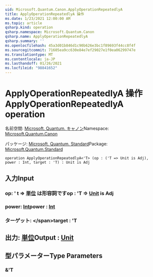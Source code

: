 ```yaml
---
uid: Microsoft.Quantum.Canon.ApplyOperationRepeatedlyA
title: ApplyOperationRepeatedlyA 操作
ms.date: 1/23/2021 12:00:00 AM
ms.topic: article
qsharp.kind: operation
qsharp.namespace: Microsoft.Quantum.Canon
qsharp.name: ApplyOperationRepeatedlyA
qsharp.summary: ''
ms.openlocfilehash: 45a3d01b846d1c90b626e3bc1f89693f44cc8f4f
ms.sourcegitcommit: 71605ea9cc630e84e7ef29027e1f0ea06299747e
ms.translationtype: MT
ms.contentlocale: ja-JP
ms.lasthandoff: 01/26/2021
ms.locfileid: "98841652"
---
```

# <a name="applyoperationrepeatedlya-operation"></a><span data-ttu-id="2ef83-102">ApplyOperationRepeatedlyA 操作</span><span class="sxs-lookup"><span data-stu-id="2ef83-102">ApplyOperationRepeatedlyA operation</span></span>

<span data-ttu-id="2ef83-103">名前空間: [Microsoft. Quantum. キャノン](xref:Microsoft.Quantum.Canon)</span><span class="sxs-lookup"><span data-stu-id="2ef83-103">Namespace: [Microsoft.Quantum.Canon](xref:Microsoft.Quantum.Canon)</span></span>

<span data-ttu-id="2ef83-104">パッケージ: [Microsoft. Quantum. Standard](https://nuget.org/packages/Microsoft.Quantum.Standard)</span><span class="sxs-lookup"><span data-stu-id="2ef83-104">Package: [Microsoft.Quantum.Standard](https://nuget.org/packages/Microsoft.Quantum.Standard)</span></span>




```qsharp
operation ApplyOperationRepeatedlyA<'T> (op : ('T => Unit is Adj), power : Int, target : 'T) : Unit is Adj
```


## <a name="input"></a><span data-ttu-id="2ef83-105">入力</span><span class="sxs-lookup"><span data-stu-id="2ef83-105">Input</span></span>

### <a name="op--t--unit--is-adj"></a><span data-ttu-id="2ef83-106">op: ' t => [単位](xref:microsoft.quantum.lang-ref.unit)  は形容詞です</span><span class="sxs-lookup"><span data-stu-id="2ef83-106">op : 'T => [Unit](xref:microsoft.quantum.lang-ref.unit)  is Adj</span></span>




### <a name="power--int"></a><span data-ttu-id="2ef83-107">power: [Int](xref:microsoft.quantum.lang-ref.int)</span><span class="sxs-lookup"><span data-stu-id="2ef83-107">power : [Int](xref:microsoft.quantum.lang-ref.int)</span></span>




### <a name="target--t"></a><span data-ttu-id="2ef83-108">ターゲット: \</span><span class="sxs-lookup"><span data-stu-id="2ef83-108">target : 'T</span></span>





## <a name="output--unit"></a><span data-ttu-id="2ef83-109">出力: [単位](xref:microsoft.quantum.lang-ref.unit)</span><span class="sxs-lookup"><span data-stu-id="2ef83-109">Output : [Unit](xref:microsoft.quantum.lang-ref.unit)</span></span>



## <a name="type-parameters"></a><span data-ttu-id="2ef83-110">型パラメーター</span><span class="sxs-lookup"><span data-stu-id="2ef83-110">Type Parameters</span></span>

### <a name="t"></a><span data-ttu-id="2ef83-111">&</span><span class="sxs-lookup"><span data-stu-id="2ef83-111">'T</span></span>


